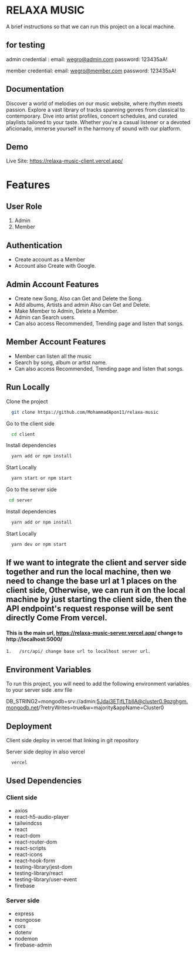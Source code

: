
# RELAXA MUSIC
A brief instructions so that we can run this project on a local machine.

## for testing 
admin credential :
email: wegro@admin.com
password: 123435aA!

member credential: 
email: wegro@member.com
password: 123435aA!

## Documentation
Discover a world of melodies on our music website, where rhythm meets passion. Explore a vast library of tracks spanning genres from classical to contemporary. Dive into artist profiles, concert schedules, and curated playlists tailored to your taste. Whether you're a casual listener or a devoted aficionado, immerse yourself in the harmony of sound with our platform.

## Demo
Live Site:
https://relaxa-music-client.vercel.app/

# Features

## User Role
1. Admin
2. Member

## Authentication
- Create account as a Member
- Account also Create with Google.
 
## Admin Account Features

- Create new Song, Also can Get and Delete the Song.
- Add albums, Artists and admin Also can Get and Delete.
- Make Member to Admin, Delete a Member.
- Admin can Search users.
- Can also access Recommended, Trending page and listen that songs.

## Member Account Features

- Member can listen all the music
- Search by song, album or artist name. 
- Can also access Recommended, Trending page and listen that songs.


## Run Locally
Clone the project

```bash
  git clone https://github.com/MohammadApon11/relaxa-music
```

Go to the client side

```bash
  cd client
```

Install dependencies

```bash
  yarn add or npm install
```

Start Locally

```bash
  yarn start or npm start
```
Go to the server side

```bash
 cd server
```

Install dependencies

```bash
  yarn add or npm install
```
Start Locally

```bash
  yarn dev or npm start
```
## If we want to integrate the client and server side together and run the local machine, then we need to change the base url at 1 places on the client side, Otherwise, we can run it on the local machine by just starting the client side, then the API endpoint's request response will be sent directly Come From vercel.

#### This is the main url, https://relaxa-music-server.vercel.app/ change to http://localhost:5000/

```http
1.   /src/api/ change base url to localhost server url.
```

## Environment Variables
To run this project, you will need to add the following environment variables to your server side .env file

DB_STRING2=mongodb+srv://admin:5Jdai3ETjfLTbIlA@cluster0.9qzghgm.mongodb.net/?retryWrites=true&w=majority&appName=Cluster0

## Deployment
Client side deploy in vercel that linking in git repository

Server side deploy in also vercel

```bash
  vercel
```
## Used Dependencies

### Client side
- axios
- react-h5-audio-player
- tailwindcss
- react
- react-dom
- react-router-dom
- react-scripts
- react-icons
- react-hook-form
- testing-library/jest-dom
- testing-library/react
- testing-library/user-event
- firebase

### Server side
- express
- mongoose
- cors
- dotenv
- nodemon
- firebase-admin
